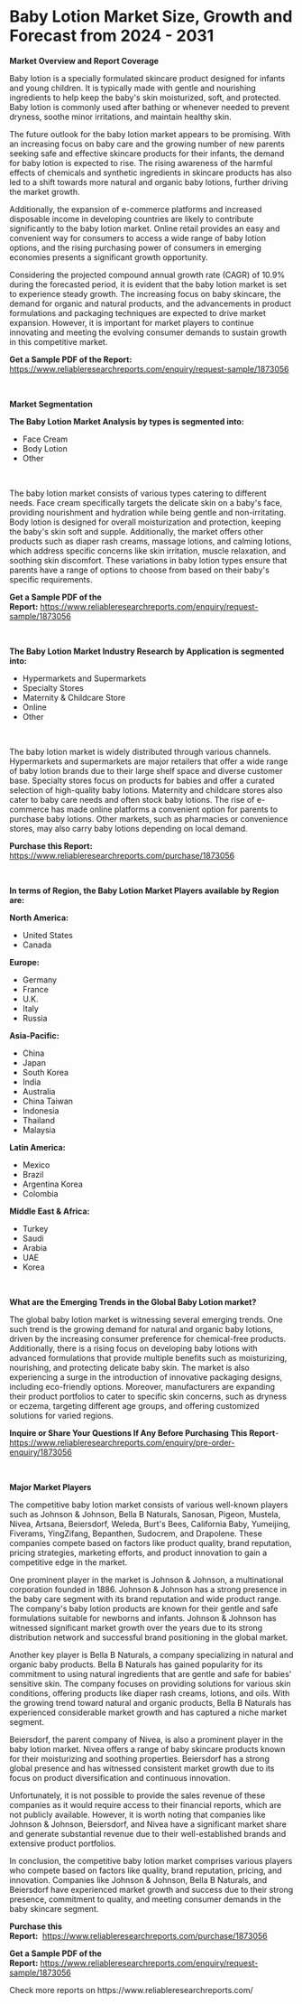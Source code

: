 <p><h1>Baby Lotion Market Size, Growth and Forecast from 2024 - 2031</h1></p><p><strong>Market Overview and Report Coverage</strong></p>
<p><p>Baby lotion is a specially formulated skincare product designed for infants and young children. It is typically made with gentle and nourishing ingredients to help keep the baby's skin moisturized, soft, and protected. Baby lotion is commonly used after bathing or whenever needed to prevent dryness, soothe minor irritations, and maintain healthy skin.</p><p>The future outlook for the baby lotion market appears to be promising. With an increasing focus on baby care and the growing number of new parents seeking safe and effective skincare products for their infants, the demand for baby lotion is expected to rise. The rising awareness of the harmful effects of chemicals and synthetic ingredients in skincare products has also led to a shift towards more natural and organic baby lotions, further driving the market growth.</p><p>Additionally, the expansion of e-commerce platforms and increased disposable income in developing countries are likely to contribute significantly to the baby lotion market. Online retail provides an easy and convenient way for consumers to access a wide range of baby lotion options, and the rising purchasing power of consumers in emerging economies presents a significant growth opportunity.</p><p>Considering the projected compound annual growth rate (CAGR) of 10.9% during the forecasted period, it is evident that the baby lotion market is set to experience steady growth. The increasing focus on baby skincare, the demand for organic and natural products, and the advancements in product formulations and packaging techniques are expected to drive market expansion. However, it is important for market players to continue innovating and meeting the evolving consumer demands to sustain growth in this competitive market.</p></p>
<p><strong>Get a Sample PDF of the Report:</strong> <a href="https://www.reliableresearchreports.com/enquiry/request-sample/1873056">https://www.reliableresearchreports.com/enquiry/request-sample/1873056</a></p>
<p>&nbsp;</p>
<p><strong>Market Segmentation</strong></p>
<p><strong>The Baby Lotion Market Analysis by types is segmented into:</strong></p>
<p><ul><li>Face Cream</li><li>Body Lotion</li><li>Other</li></ul></p>
<p>&nbsp;</p>
<p><p>The baby lotion market consists of various types catering to different needs. Face cream specifically targets the delicate skin on a baby's face, providing nourishment and hydration while being gentle and non-irritating. Body lotion is designed for overall moisturization and protection, keeping the baby's skin soft and supple. Additionally, the market offers other products such as diaper rash creams, massage lotions, and calming lotions, which address specific concerns like skin irritation, muscle relaxation, and soothing skin discomfort. These variations in baby lotion types ensure that parents have a range of options to choose from based on their baby's specific requirements.</p></p>
<p><strong>Get a Sample PDF of the Report:</strong>&nbsp;<a href="https://www.reliableresearchreports.com/enquiry/request-sample/1873056">https://www.reliableresearchreports.com/enquiry/request-sample/1873056</a></p>
<p>&nbsp;</p>
<p><strong>The Baby Lotion Market Industry Research by Application is segmented into:</strong></p>
<p><ul><li>Hypermarkets and Supermarkets</li><li>Specialty Stores</li><li>Maternity & Childcare Store</li><li>Online</li><li>Other</li></ul></p>
<p>&nbsp;</p>
<p><p>The baby lotion market is widely distributed through various channels. Hypermarkets and supermarkets are major retailers that offer a wide range of baby lotion brands due to their large shelf space and diverse customer base. Specialty stores focus on products for babies and offer a curated selection of high-quality baby lotions. Maternity and childcare stores also cater to baby care needs and often stock baby lotions. The rise of e-commerce has made online platforms a convenient option for parents to purchase baby lotions. Other markets, such as pharmacies or convenience stores, may also carry baby lotions depending on local demand.</p></p>
<p><strong>Purchase this Report:</strong>&nbsp; <a href="https://www.reliableresearchreports.com/purchase/1873056">https://www.reliableresearchreports.com/purchase/1873056</a></p>
<p>&nbsp;</p>
<p><strong>In terms of Region, the Baby Lotion Market Players available by Region are:</strong></p>
<p>
    <p> <strong> North America: </strong>
        <ul>
            <li>United States</li>
            <li>Canada</li>
        </ul>
        </p> 
    <p> <strong> Europe: </strong>
        <ul>
            <li>Germany</li>
            <li>France</li>
            <li>U.K.</li>
            <li>Italy</li>
            <li>Russia</li>
        </ul>
        </p> 
    <p> <strong> Asia-Pacific: </strong>
        <ul>
            <li>China</li>
            <li>Japan</li>
            <li>South Korea</li>
            <li>India</li>
            <li>Australia</li>
            <li>China Taiwan</li>
            <li>Indonesia</li>
            <li>Thailand</li>
            <li>Malaysia</li>
        </ul>
        </p> 
    <p> <strong> Latin America: </strong>
        <ul>
            <li>Mexico</li>
            <li>Brazil</li>
            <li>Argentina Korea</li>
            <li>Colombia</li>
        </ul>
        </p> 
    <p> <strong> Middle East & Africa: </strong>
        <ul>
            <li>Turkey</li>
            <li>Saudi</li>
            <li>Arabia</li>
            <li>UAE</li>
            <li>Korea</li>
        </ul>
    </p>
    </p>
<p>&nbsp;</p>
<p><strong>What are the Emerging Trends in the Global Baby Lotion market?</strong></p>
<p><p>The global baby lotion market is witnessing several emerging trends. One such trend is the growing demand for natural and organic baby lotions, driven by the increasing consumer preference for chemical-free products. Additionally, there is a rising focus on developing baby lotions with advanced formulations that provide multiple benefits such as moisturizing, nourishing, and protecting delicate baby skin. The market is also experiencing a surge in the introduction of innovative packaging designs, including eco-friendly options. Moreover, manufacturers are expanding their product portfolios to cater to specific skin concerns, such as dryness or eczema, targeting different age groups, and offering customized solutions for varied regions.</p></p>
<p><strong>Inquire or Share Your Questions If Any Before Purchasing This Report</strong>- <a href="https://www.reliableresearchreports.com/enquiry/pre-order-enquiry/1873056">https://www.reliableresearchreports.com/enquiry/pre-order-enquiry/1873056</a></p>
<p>&nbsp;</p>
<p><strong>Major Market Players</strong></p>
<p><p>The competitive baby lotion market consists of various well-known players such as Johnson & Johnson, Bella B Naturals, Sanosan, Pigeon, Mustela, Nivea, Artsana, Beiersdorf, Weleda, Burt's Bees, California Baby, Yumeijing, Fiverams, YingZifang, Bepanthen, Sudocrem, and Drapolene. These companies compete based on factors like product quality, brand reputation, pricing strategies, marketing efforts, and product innovation to gain a competitive edge in the market.</p><p>One prominent player in the market is Johnson & Johnson, a multinational corporation founded in 1886. Johnson & Johnson has a strong presence in the baby care segment with its brand reputation and wide product range. The company's baby lotion products are known for their gentle and safe formulations suitable for newborns and infants. Johnson & Johnson has witnessed significant market growth over the years due to its strong distribution network and successful brand positioning in the global market.</p><p>Another key player is Bella B Naturals, a company specializing in natural and organic baby products. Bella B Naturals has gained popularity for its commitment to using natural ingredients that are gentle and safe for babies' sensitive skin. The company focuses on providing solutions for various skin conditions, offering products like diaper rash creams, lotions, and oils. With the growing trend toward natural and organic products, Bella B Naturals has experienced considerable market growth and has captured a niche market segment.</p><p>Beiersdorf, the parent company of Nivea, is also a prominent player in the baby lotion market. Nivea offers a range of baby skincare products known for their moisturizing and soothing properties. Beiersdorf has a strong global presence and has witnessed consistent market growth due to its focus on product diversification and continuous innovation.</p><p>Unfortunately, it is not possible to provide the sales revenue of these companies as it would require access to their financial reports, which are not publicly available. However, it is worth noting that companies like Johnson & Johnson, Beiersdorf, and Nivea have a significant market share and generate substantial revenue due to their well-established brands and extensive product portfolios.</p><p>In conclusion, the competitive baby lotion market comprises various players who compete based on factors like quality, brand reputation, pricing, and innovation. Companies like Johnson & Johnson, Bella B Naturals, and Beiersdorf have experienced market growth and success due to their strong presence, commitment to quality, and meeting consumer demands in the baby skincare segment.</p></p>
<p><strong>Purchase this Report:</strong>&nbsp;&nbsp;<a href="https://www.reliableresearchreports.com/purchase/1873056">https://www.reliableresearchreports.com/purchase/1873056</a></p>
<p></p>
<p><strong>Get a Sample PDF of the Report:</strong>&nbsp;<a href="https://www.reliableresearchreports.com/enquiry/request-sample/1873056">https://www.reliableresearchreports.com/enquiry/request-sample/1873056</a></p>
<p>Check more reports on https://www.reliableresearchreports.com/</p>